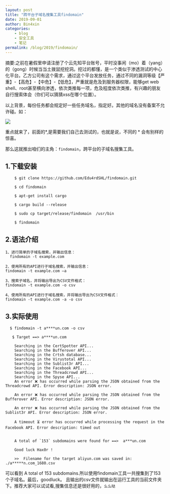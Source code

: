 ```yaml
---
layout: post
title: "跨平台子域名搜集工具findomain"
date: 2019-09-01
author: Bin4xin
categories:
    - blog
    - 安全工具
    - 笔记
permalink: /blog/2019/findomain/
---
```


摘要:之前在暑假里申请注册了个云先知平台账号，平时没事闲（mo）着（yang）的（gong）时候当当土拨鼠挖挖洞。挖过的都懂，是一个类似于渗透测试的中心化平台。乙方公司有这个需求，通过这个平台发放任务，通过不同的漏洞等级【严重】-【高危】-【中危】-【低危】，严重就是危及到服务器权限，能够get web shell、root甚至横向渗透，依次类推每一项，危及程度依次类推，有兴趣的朋友自行搜索体会（你们可以猜猜xss在哪个位置）。

以上背景，每份任务都会规定好一些任务域名，指定好。其他的域名没有备案不允许碰。如：

![](https://bbs-img-cbc-cn.obs.cn-north-1.myhuaweicloud.com/data/attachment/forum/201909/14/2338011n3xy9n7wtdbjk36.png)

重点就来了，前面的*,是需要我们自己去测试的，也就是说，不同的 * 会有别样的惊喜。


那么这就推出咱们的主角：`findomain`，跨平台的子域名搜集工具。

## 1.下载安装
```
    $ git clone https://github.com/Edu4rdSHL/findomain.git

    $ cd findomain

    $ apt-get install cargo

    $ cargo build --release

    $ sudo cp target/release/findomain  /usr/bin

    $ findomain
```
## 2.语法介绍

```
1、进行简单的子域名搜索，并输出信息：
  findomain -t example.com

2、使用所有的API进行子域名搜索，并输出信息：
findomain -t example.com –a

3、搜索子域名，并将输出导出为CSV文件格式：
findomain -t example.com -o csv

4、使用所有的API进行子域名搜索，并将输出导出为CSV文件格式：
findomain -t example.com -a -o csv
```

## 3.实际使用

```
  $ findomain -t a****un.com -o csv

   $ Target ==> a****un.com

    Searching in the CertSpotter API...
    Searching in the Bufferover API...
    Searching in the Crtsh database...
    Searching in the Virustotal API...
    Searching in the Sublist3r API...
    Searching in the Facebook API...
    Searching in the Threadcrowd API...
    Searching in the Spyse API...
    An error ❌ has occurred while parsing the JSON obtained from the Threadcrowd API. Error description: JSON error.

    An error ❌ has occurred while parsing the JSON obtained from the Bufferover API. Error description: JSON error.

    An error ❌ has occurred while parsing the JSON obtained from the Sublist3r API. Error description: JSON error.

    A timeout ⏳ error has occurred while processing the request in the Facebook API. Error description: timed out


    A total of `153` subdomains were found for ==>  a***un.com

    Good luck Hax0r !

    >>  Filename for the target aliyun.com was saved in: ./a*****n.com_1680.csv
```

可以看到 A total of 153 subdomains.所以使用findomain工具一共搜集到了153个子域名。最后，goodluck。
且输出的csv文件就输出在运行工具的当前文件夹下。推荐大家可以试试看,搜集信息还是很好用的，`么么哒`

